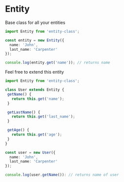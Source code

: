 # Entity

 Base class for all your entities

 ```typescript
 import Entity from 'entity-class';

 const entity = new Entity({
   name: 'John',
   last_name: 'Carpenter'
 });

 console.log(entity.get('name')); // returns name

 ```

 Feel free to extend this entity

 ```typescript
 import Entity from 'entity-class';

class User extends Entity {
  getName() {
    return this.get('name');
  }

  getLastName() {
    return this.get('last_name');
  }

  getAge() {
    return this.get('age');
  }
}

 const user = new User({
   name: 'John',
   last_name: 'Carpenter'
 });

 console.log(user.getName()): // returns name of user
 ```